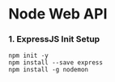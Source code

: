 # Node Web API

### 1. ExpressJS Init Setup
```
npm init -y
npm install --save express
npm install -g nodemon
```
